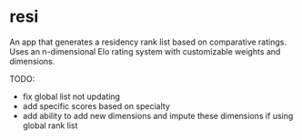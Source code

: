 # resi
An app that generates a residency rank list based on comparative ratings. Uses an n-dimensional Elo rating system with customizable weights and dimensions. 

TODO:
- fix global list not updating
- add specific scores based on specialty
- add ability to add new dimensions and impute these dimensions if using global rank list